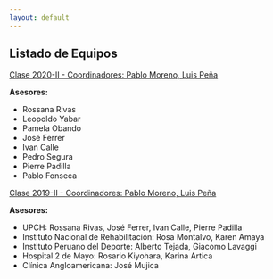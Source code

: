 ```yaml
---
layout: default
---
```

## Listado de Equipos

[Clase 2020-II - Coordinadores: Pablo Moreno, Luis Peña](https://biodesign-project-1.github.io/equipos/2020_2.html)

**Asesores:**
* Rossana Rivas
* Leopoldo Yabar
* Pamela Obando
* José Ferrer
* Ivan Calle
* Pedro Segura
* Pierre Padilla
* Pablo Fonseca

[Clase 2019-II - Coordinadores: Pablo Moreno, Luis Peña](https://biodesign-project-1.github.io/equipos/2019_2.html) 
 
**Asesores:**
* UPCH: Rossana Rivas, José Ferrer, Ivan Calle, Pierre Padilla
* Instituto Nacional de Rehabilitación: Rosa Montalvo, Karen Amaya
* Instituto Peruano del Deporte: Alberto Tejada, Giacomo Lavaggi
* Hospital 2 de Mayo: Rosario Kiyohara, Karina Artica
* Clínica Angloamericana: José Mujica
